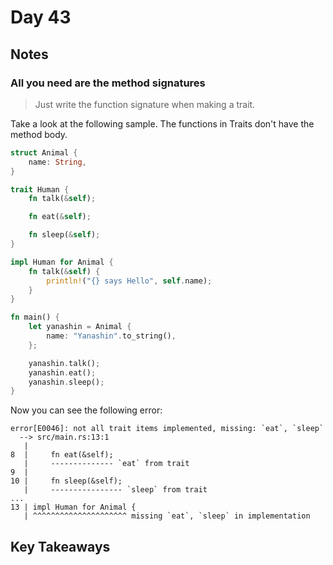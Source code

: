 # Day 43

## Notes

### All you need are the method signatures

> Just write the function signature when making a trait.

Take a look at the following sample. The functions in Traits don't have the method body.

```rust
struct Animal {
    name: String,
}

trait Human {
    fn talk(&self);

    fn eat(&self);

    fn sleep(&self);
}

impl Human for Animal {
    fn talk(&self) {
        println!("{} says Hello", self.name);
    }
}

fn main() {
    let yanashin = Animal {
        name: "Yanashin".to_string(),
    };

    yanashin.talk();
    yanashin.eat();
    yanashin.sleep();
}
```

Now you can see the following error:

```shell
error[E0046]: not all trait items implemented, missing: `eat`, `sleep`
  --> src/main.rs:13:1
   |
8  |     fn eat(&self);
   |     -------------- `eat` from trait
9  |
10 |     fn sleep(&self);
   |     ---------------- `sleep` from trait
...
13 | impl Human for Animal {
   | ^^^^^^^^^^^^^^^^^^^^^ missing `eat`, `sleep` in implementation
```

## Key Takeaways
